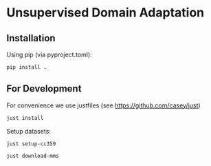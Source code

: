 # Unsupervised Domain Adaptation
## Installation
Using pip (via pyproject.toml):
```sh
pip install .
```

## For Development
For convenience we use justfiles (see https://github.com/casey/just)
```sh
just install
```

Setup datasets:
```sh
just setup-cc359
```
```sh
just download-mms
```
